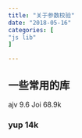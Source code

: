 ```yaml
---
title: "关于参数校验"
date: "2018-05-16"
categories: [                              
"js lib"
]

---
```


## 一些常用的库
ajv 9.6
Joi 68.9k
### yup 14k
